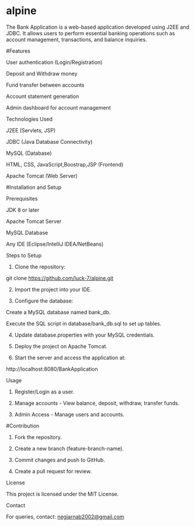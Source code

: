 # alpine


The Bank Application  is a web-based application developed using J2EE and JDBC. It allows users to perform essential banking operations such as account management, transactions, and balance inquiries.

#Features

User authentication (Login/Registration)

Deposit and Withdraw money

Fund transfer between accounts

Account statement generation

Admin dashboard for account management


Technologies Used

J2EE (Servlets, JSP)

JDBC (Java Database Connectivity)

MySQL (Database)

HTML, CSS, JavaScript,Boostrap,JSP (Frontend)

Apache Tomcat (Web Server)


#Installation and Setup

Prerequisites

JDK 8 or later

Apache Tomcat Server

MySQL Database

Any IDE (Eclipse/IntelliJ IDEA/NetBeans)


Steps to Setup

1. Clone the repository:

git clone https://github.com/luck-7/alpine.git


2. Import the project into your IDE.


3. Configure the database:

Create a MySQL database named bank_db.

Execute the SQL script in database/bank_db.sql to set up tables.



4. Update database.properties with your MySQL credentials.


5. Deploy the project on Apache Tomcat.


6. Start the server and access the application at:

http://localhost:8080/BankApplication



Usage

1. Register/Login as a user.


2. Manage accounts - View balance, deposit, withdraw, transfer funds.


3. Admin Access - Manage users and accounts.



#Contribution

1. Fork the repository.


2. Create a new branch (feature-branch-name).


3. Commit changes and push to GitHub.


4. Create a pull request for review.



License

This project is licensed under the MIT License.

Contact

For queries,
 contact: negiarnab2002@gmail.com

